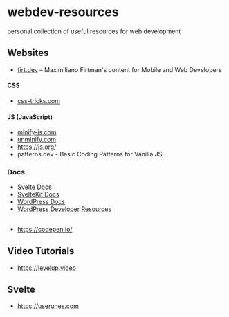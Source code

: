 # webdev-resources
personal collection of useful resources for web development

## Websites

- [firt.dev](https://firt.dev) – Maximiliano Firtman's content for Mobile and Web Developers

#### CSS

- [css-tricks.com](https://css-tricks.com)

#### JS (JavaScript)

- [minify-js.com](https://minify-js.com)
- [unminify.com](https://unminify.com)
- https://js.org/
- patterns.dev - Basic Coding Patterns for Vanilla JS

### Docs

- [Svelte Docs](https://svelte.dev/docs/svelte/overview)
- [SvelteKit Docs](https://svelte.dev/docs/kit/overview)
- [WordPress Docs](https://wordpress.org/documentation/)
- [WordPress Developer Resources](https://developers.wordpress.org/)

##

- https://codepen.io/

## Video Tutorials
- https://levelup.video

## Svelte
- https://userunes.com

